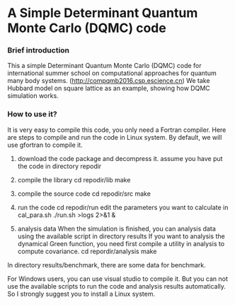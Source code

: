 # A Simple Determinant Quantum Monte Carlo (DQMC) code

### Brief introduction

This a simple Determinant Quantum Monte Carlo (DQMC) code for international summer school on computational approaches for quantum many body systems. (http://compqmb2016.csp.escience.cn)
We take Hubbard model on square lattice as an example, showing how DQMC simulation works.

### How to use it?

It is very easy to compile this code, you only need a Fortran compiler.
Here are steps to compile and run the code in Linux system.
By default, we will use gfortran to compile it.

1. download the code package and decompress it.
assume you have put the code in directory repodir

2. compile the library
cd repodir/lib
make

3. compile the source code
cd repodir/src
make

4. run the code
cd repodir/run
edit the parameters you want to calculate in cal_para.sh
./run.sh >logs 2>&1 &

5. analysis data
When the simulation is finished, you can analysis data using the available script in directory results
If you want to analysis the dynamical Green function, you need first compile a utility in analysis to compute covariance.
cd repordir/analysis
make

In directory results/benchmark, there are some data for benchmark.

For Windows users, you can use visual studio to compile it.
But you can not use the available scripts to run the code and analysis results automatically.
So I strongly suggest you to install a Linux system.

